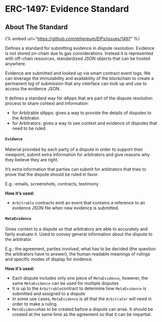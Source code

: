 # ERC-1497: Evidence Standard

## About The Standard

{% embed url="https://github.com/ethereum/EIPs/issues/1497" %}

Defines a standard for submitting evidence in dispute resolution. Evidence is not stored on-chain due to gas considerations. Instead it is represented with off-chain resources, standardized JSON objects that can be hosted anywhere.

Evidence are submitted and looked up via smart contract event logs. We can leverage the immutability and availability of the blockchain to create a permanent log of submission that any interface can look up and use to access the evidence JSON.

It defines a standard way for dApps that are part of the dispute resolution process to share context and information:

* for Arbitrable dApps: gives a way to provide the details of disputes to the Arbitrator.
* for Arbitrators: gives a way to see context and evidence of disputes that need to be ruled.

#### `Evidence`

Material provided by each party of a dispute in order to support their viewpoint, submit extra information for arbitrators and give reasons why they believe they are right.

It’s extra information that parties can submit for arbitrators that tries to prove that the dispute should be ruled in favor.

E.g.: emails, screenshots, contracts, testimony

**How it’s used:**

* `Arbitrable` contracts emit an event that contains a reference to an evidence JSON file when new evidence is submitted.

#### `MetaEvidence`

Gives context to a dispute so that arbitrators are able to accurately and fairly evaluate it. Used to convey general information about the dispute to the arbitrator.

E.g.: the agreement, parties involved, what has to be decided (the question the arbitrators have to answer), the human readable meanings of rulings and specific modes of display for evidence.

**How it’s used:**

* Each dispute includes only one piece of `MetaEvidence`, however, the same `MetaEvidence` can be used for multiple disputes
* It is up to the `Arbitrable`contract to determine how `MetaEvidence` is submitted and assigned to a dispute
* In some use cases, `MetaEvidence` is all that the `Arbitrator` will need in order to make a ruling.
* `MetaEvidence`has to be created before a dispute can arise. It should be created at the same time as the agreement so that it can be impartial.
